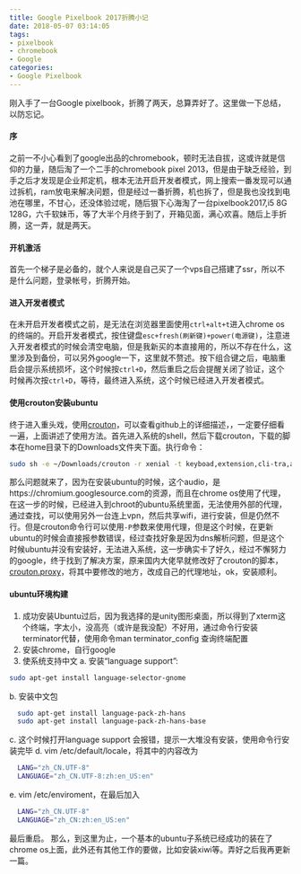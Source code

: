 ```yaml
---
title: Google Pixelbook 2017折腾小记
date: 2018-05-07 03:14:05
tags:
- pixelbook
- chromebook
- Google
categories:
- Google Pixelbook
---
```

刚入手了一台Google pixelbook，折腾了两天，总算弄好了。这里做一下总结，以防忘记。

#### 序
之前一不小心看到了google出品的chromebook，顿时无法自拔，这或许就是信仰的力量，随后淘了一个二手的chromebook pixel 2013，但是由于缺乏经验，到手之后才发现是企业邦定机，根本无法开启开发者模式，网上搜索一番发现可以通过拆机，ram放电来解决问题，但是经过一番折腾，机也拆了，但是我也没找到电池在哪里，不甘心，还没体验过呢，随后狠下心海淘了一台pixelbook2017,i5 8G 128G，六千软妹币，等了大半个月终于到了，开箱见面，满心欢喜。随后上手折腾，这一弄，就是两天。

#### 开机激活
首先一个梯子是必备的，就个人来说是自己买了一个vps自己搭建了ssr，所以不是什么问题，登录帐号，折腾开始。

#### 进入开发者模式
在未开启开发者模式之前，是无法在浏览器里面使用`ctrl+alt+t`进入chrome os的终端的。开启开发者模式，按住键盘`esc+fresh(刷新键)+power(电源键)`，注意进入开发者模式的时候会清空电脑，但是我新买的本直接用的，所以不存在什么，这里涉及到备份，可以另外google一下，这里就不赘述。按下组合键之后，电脑重启会提示系统损坏，这个时候按`ctrl+D`，然后重启之后会提醒关闭了验证，这个时候再次按`ctrl+D`，等待，最终进入系统，这个时候已经进入开发者模式。

#### 使用crouton安装ubuntu
终于进入重头戏，使用[crouton](https://github.com/dnschneid/crouton)，可以查看github上的详细描述，，一定要仔细看一遍，上面讲述了使用方法。首先进入系统的shell，然后下载crouton，下载的脚本在home目录下的Downloads文件夹下面。执行命令：
```bash
sudo sh -e ~/Downloads/crouton -r xenial -t keyboad,extension,cli-tra,audio,xorg,x11,unity
```
那么问题就来了，因为在安装ubuntu的时候，这个audio，是https://chromium.googlesource.com的资源，而且在chrome os使用了代理，在这一步的时候，已经进入到chroot的ubuntu系统里面，无法使用外部的代理，通过查找，可以使用另外一台连上vpn，然后共享wifi，进行安装，但是仍然不行。但是crouton命令行可以使用`-P`参数来使用代理，但是这个时候，在更新ubuntu的时候会直接报参数错误，经过查找好象是因为dns解析问题，但是这个时候ubuntu并没有安装好，无法进入系统，这一步确实卡了好久，经过不懈努力的google，终于找到了解决方案，原来国内大佬早就修改好了crouton的脚本，[crouton.proxy](https://github.com/angelfreedomv/echocrouton.proxy)，将其中要修改的地方，改成自己的代理地址，ok，安装顺利。

#### ubuntu环境构建
1. 成功安装Ubuntu过后，因为我选择的是unity图形桌面，所以得到了xterm这个终端，字太小，没高亮（或许是我没配）不好用，通过命令行安装 terminator代替，使用命令man terminator_config 查询终端配置
2. 安装chrome，自行google
3. 使系统支持中文
  a. 安装“language support”:
  ```bash
  sudo apt-get install language-selector-gnome
  ```
  b. 安装中文包
  ```bash
    sudo apt-get install language-pack-zh-hans
    sudo apt-get install language-pack-zh-hans-base
  ```
  c. 这个时候打开language support 会报错，提示一大堆没有安装，使用命令行安装完毕
  d. vim /etc/default/locale，将其中的内容改为
  ```bash
    LANG="zh_CN.UTF-8"
    LANGUAGE="zh_CN.UTF-8:zh:en_US:en"
  ```
  e. vim /etc/enviroment，在最后加入
  ```bash
    LANG="zh_CN.UTF-8"
    LANGUAGE="zh_CN:zh:en_US:en"
  ```

最后重启。
那么，到这里为止，一个基本的ubuntu子系统已经成功的装在了chrome os上面，此外还有其他工作的要做，比如安装xiwi等。弄好之后我再更新一篇。
